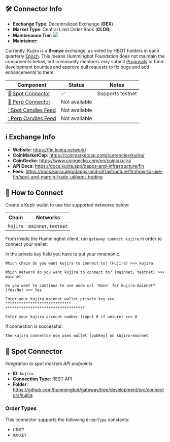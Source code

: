 
## 🛠 Connector Info

- **Exchange Type**: Decentralized Exchange (**DEX**)
- **Market Type**: Central Limit Order Book (**CLOB**)
- **Maintenance Tier**: ![](https://img.shields.io/static/v1?label=Hummingbot&message=BRONZE&color=green	)
- **Maintainer:**   

Currently, Kujira is a **Bronze** exchange, as voted by HBOT holders in each quarterly [Epoch](/governance/epochs). This means Hummingbot Foundation does not maintain the components below, but community members may submit [Proposals](/governance/proposals) to fund development bounties and approve pull requests to fix bugs and add enhancements to them.

| Component                                  | Status        | Notes            |
|--------------------------------------------|---------------|------------------|
| [🔀 Spot Connector](#spot-connector)       | ✅             | Supports testnet |
| [🔀 Perp Connector](#perp-connector)       | Not available |                  |
| [🕯 Spot Candles Feed](#spot-candles-feed) | Not available |                  |
| [🕯 Perp Candles Feed](#perp-candles-feed) | Not available |                  |

## ℹ️ Exchange Info

- **Website**: <https://fin.kujira.network/>
- **CoinMarketCap**: <https://coinmarketcap.com/currencies/kujira/>
- **CoinGecko**: <https://www.coingecko.com/en/coins/kujira>
- **API Docs**: <https://docs.kujira.app/dapps-and-infrastructure/fin>
- **Fees**: <https://docs.kujira.app/dapps-and-infrastructure/fin/how-to-use-fin/spot-and-margin-trade-ui#spot-trading>

## 🔑 How to Connect

Create a Keplr wallet to use the supported networks below:

| Chain    | Networks             |
|----------|----------------------|
| `kujira` | `mainnet`, `testnet` |

From inside the Hummingbot client, run `gateway connect kujira` in order to connect your wallet:

In the private key field you have to put your mnemonic.

```  
Which chain do you want kujira to connect to? (kujira) >>> kujira

Which network do you want kujira to connect to? (mainnet, testnet) >>> mainnet

Do you want to continue to use node url 'None' for kujira-mainnet? (Yes/No) >>> Yes

Enter your kujira-mainnet wallet private key >>>  *****************************
***********************************

Enter your kujira account number (input 0 if unsure) >>> 0
```

If connection is successful:

```  
The kujira connector now uses wallet [pubKey] on kujira-mainnet  
```  

## 🔀 Spot Connector
*Integration to spot markets API endpoints*

- **ID**: `kujira`
- **Connection Type**: REST API
- **Folder**: <https://github.com/hummingbot/gateway/tree/development/src/connectors/kujira>

### Order Types

This connector supports the following `OrderType` constants:

- `LIMIT`
- `MARKET`